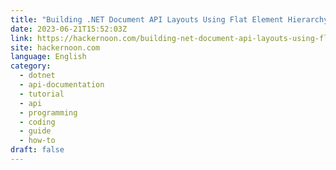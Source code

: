 ```yaml
---
title: "Building .NET Document API Layouts Using Flat Element Hierarchy"
date: 2023-06-21T15:52:03Z
link: https://hackernoon.com/building-net-document-api-layouts-using-flat-element-hierarchy?source=rss&utm_medium=RSS&utm_source=news.12bit.vn
site: hackernoon.com
language: English
category:
  - dotnet
  - api-documentation
  - tutorial
  - api
  - programming
  - coding
  - guide
  - how-to
draft: false
---
```

